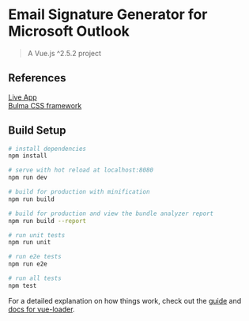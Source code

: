 # Email Signature Generator for Microsoft Outlook

> A Vue.js ^2.5.2 project


## References
[Live App](https://chrisroselli.github.io/email-signature-generator)  
[Bulma CSS framework](https://bulma.io/) 


## Build Setup

``` bash
# install dependencies
npm install

# serve with hot reload at localhost:8080
npm run dev

# build for production with minification
npm run build

# build for production and view the bundle analyzer report
npm run build --report

# run unit tests
npm run unit

# run e2e tests
npm run e2e

# run all tests
npm test
```

For a detailed explanation on how things work, check out the [guide](http://vuejs-templates.github.io/webpack/) and [docs for vue-loader](http://vuejs.github.io/vue-loader).
